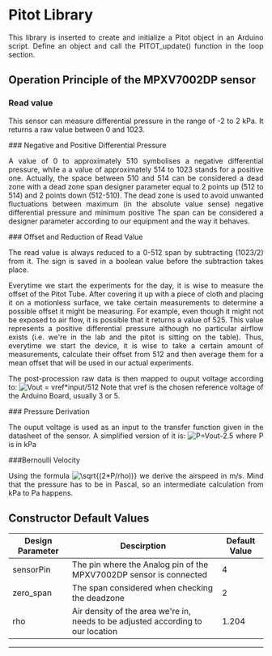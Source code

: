 # Pitot Library
<p align=justify> This library is inserted to create and initialize a Pitot object in an Arduino script. Define an object and call the PITOT_update() function in the loop section. 
 
## Operation Principle of the MPXV7002DP sensor 
### Read value
<p align=justify> This sensor can measure differential pressure in the range of -2 to 2 kPa.
It returns a raw value between 0 and 1023. <br></p>
### Negative and Positive Differential Pressure 
<p align=justify> A value of 0 to approximately 510 symbolises a negative differential pressure, while a a value of approximately 514 to 1023 stands for a positive one. 
Actually, the space between 510 and 514 can be considered a dead zone with a dead zone span designer parameter equal to 2 points up (512 to 514) and 2 points down (512-510). The dead zone is used to avoid unwanted fluctuations between maximum (in the absolute value sense) negative differential pressure and minimum positive The span can be considered a designer parameter according to our equipment and the way it behaves. <br></p> 
###  Offset and Reduction of Read Value 
<p align=justify> The read value is always reduced to a 0-512 span by subtracting (1023/2) from it. The sign is saved in a boolean value before the subtraction takes place. <br> </p>
<p align=justify> Everytime we start the experiments for the day, it is wise to measure the offset of the Pitot Tube. After covering it up with a piece of cloth and placing it on a motionless surface, we take certain measurements to determine a possible offset it might be measuring. For example, even though it might not be exposed to air flow, it is possible that it returns a value of 525. This value represents a positive differential pressure although no particular airflow exists (i.e. we're in the lab and the pitot is sitting on the table). Thus, everytime we start the device, it is wise to take a certain amount of measurements, calculate their offset from 512 and then average them for a mean offset that will be used in our actual experiments. <br></p>
<p align=justify>The post-procession raw data is then mapped to ouput voltage according to: 
 <img src="https://latex.codecogs.com/gif.latex?\bg_white&space;Vout&space;=&space;vref*input/512" title="Vout = vref*input/512" />
 Note that vref is the chosen reference voltage of the Arduino Board, usually 3 or 5.
<br></p>
### Pressure Derivation
<p align=justify>The ouput voltage is used as an input to the transfer function given in the datasheet of the sensor. A simplified version of it is:
<img src="https://latex.codecogs.com/gif.latex?\bg_white&space;P=Vout-2.5" title="P=Vout-2.5" /> 
where P is in kPa <br></p>

###Bernoulli Velocity
<p align=justify> Using the formula 
<img src="https://latex.codecogs.com/gif.latex?\bg_white&space;\sqrt{(2*P/rho))}" title="\sqrt{(2*P/rho))}" />
we derive the airspeed in m/s. Mind that the pressure has to be in Pascal, so an intermediate calculation from kPa to Pa happens.  <br></p>

## Constructor Default Values
|Design Parameter| Descirption | Default Value | 
|---|---|---|
| sensorPin | The pin where the Analog pin of the MPXV7002DP sensor is connected | 4 |  
| zero_span | The span considered when checking the deadzone | 2 |  
| rho| Air density of the area we're in, needs to be adjusted according to our location | 1.204 | 
---
